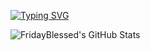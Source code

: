 
[![Typing SVG](https://readme-typing-svg.herokuapp.com?font=Orbitron&size=22&duration=3500&color=00FF00&background=0D1117&lines=FRONT-END+DEVELOPER;ALWAYS+LEARNING)](https://git.io/typing-svg) 

![FridayBlessed's GitHub Stats](https://github-readme-stats.vercel.app/api?username=FridayBlessed&show_icons=true&theme=dark&bg_color=000000&title_color=00FF7F&text_color=FFFFFF&icon_color=FFD700&border_color=00FFFF&hide_border=false&include_all_commits=true)
